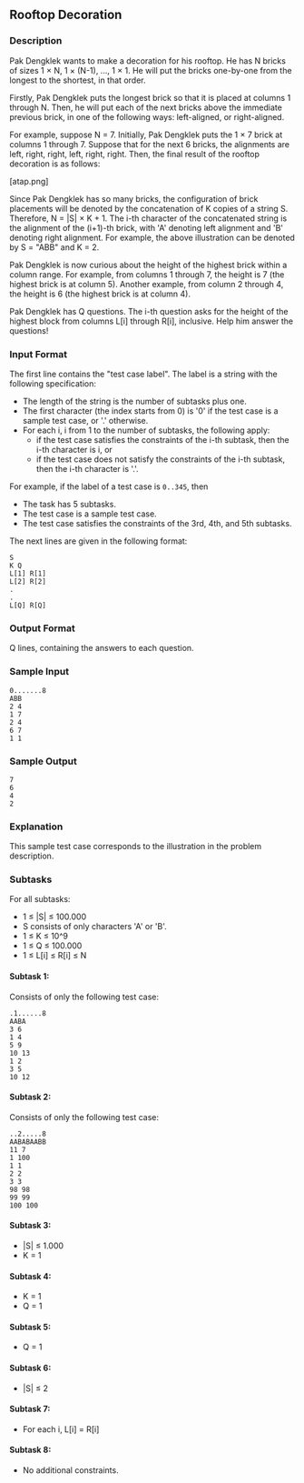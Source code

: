 ## Rooftop Decoration

### Description

Pak Dengklek wants to make a decoration for his rooftop. He has N bricks of sizes 1 × N, 1 × (N-1), ..., 1 × 1. He will put the bricks one-by-one from the longest to the shortest, in that order.

Firstly, Pak Dengklek puts the longest brick so that it is placed at columns 1 through N. Then, he will put each of the next bricks above the immediate previous brick, in one of the following ways: left-aligned, or right-aligned.

For example, suppose N = 7. Initially, Pak Dengklek puts the 1 × 7 brick at columns 1 through 7. Suppose that for the next 6 bricks, the alignments are left, right, right, left, right, right. Then, the final result of the rooftop decoration is as follows:

[atap.png]

Since Pak Dengklek has so many bricks, the configuration of brick placements will be denoted by the concatenation of K copies of a string S. Therefore, N = |S| × K + 1. The i-th character of the concatenated string is the alignment of the (i+1)-th brick, with 'A' denoting left alignment and 'B' denoting right alignment. For example, the above illustration can be denoted by S = "ABB" and K = 2.

Pak Dengklek is now curious about the height of the highest brick within a column range. For example, from columns 1 through 7, the height is 7 (the highest brick is at column 5). Another example, from column 2 through 4, the height is 6 (the highest brick is at column 4).

Pak Dengklek has Q questions. The i-th question asks for the height of the highest block from columns L[i] through R[i], inclusive. Help him answer the questions!

### Input Format

The first line contains the "test case label". The label is a string with the following specification:

- The length of the string is the number of subtasks plus one.
- The first character (the index starts from 0) is '0' if the test case is a sample test case, or '.' otherwise.
- For each i, i from 1 to the number of subtasks, the following apply:
  - if the test case satisfies the constraints of the i-th subtask, then the i-th character is i, or
  - if the test case does not satisfy the constraints of the i-th subtask, then the i-th character is '.'.

For example, if the label of a test case is `0..345`, then

- The task has 5 subtasks.
- The test case is a sample test case.
- The test case satisfies the constraints of the 3rd, 4th, and 5th subtasks.

The next lines are given in the following format:

    S
    K Q
    L[1] R[1]
    L[2] R[2]
    .
    .
    L[Q] R[Q]

### Output Format

Q lines, containing the answers to each question.

### Sample Input

    0.......8
    ABB
    2 4
    1 7
    2 4
    6 7
    1 1

### Sample Output

    7
    6
    4
    2

### Explanation

This sample test case corresponds to the illustration in the problem description.

### Subtasks

For all subtasks:

- 1 ≤ |S| ≤ 100.000
- S consists of only characters 'A' or 'B'.
- 1 ≤ K ≤ 10^9
- 1 ≤ Q ≤ 100.000
- 1 ≤ L[i] ≤ R[i] ≤ N

#### Subtask 1:

Consists of only the following test case:

    .1......8
    AABA
    3 6
    1 4
    5 9
    10 13
    1 2
    3 5
    10 12

#### Subtask 2:

Consists of only the following test case:

    ..2.....8
    AABABAABB
    11 7
    1 100
    1 1
    2 2
    3 3
    98 98
    99 99
    100 100

#### Subtask 3:

- |S| ≤ 1.000
- K = 1

#### Subtask 4:

- K = 1
- Q = 1

#### Subtask 5:

- Q = 1

#### Subtask 6:

- |S| ≤ 2

#### Subtask 7:

- For each i, L[i] = R[i]

#### Subtask 8:

- No additional constraints.
